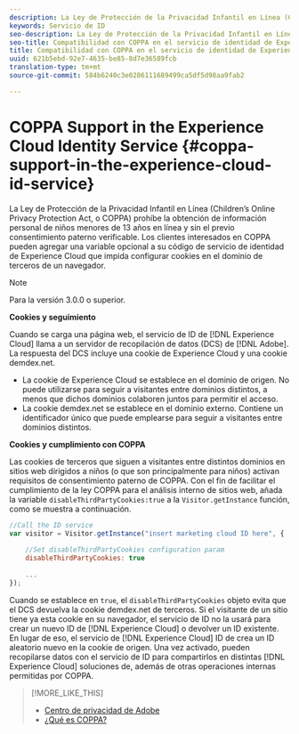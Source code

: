 ```yaml
---
description: La Ley de Protección de la Privacidad Infantil en Línea (Children’s Online Privacy Protection Act, o COPPA) prohíbe la obtención de información personal de niños menores de 13 años en línea y sin el previo consentimiento paterno verificable. Los clientes interesados en COPPA pueden agregar una variable opcional a su código de servicio de identidad de Experience Cloud que impida configurar cookies en el dominio de terceros de un navegador.
keywords: Servicio de ID
seo-description: La Ley de Protección de la Privacidad Infantil en Línea (Children’s Online Privacy Protection Act, o COPPA) prohíbe la obtención de información personal de niños menores de 13 años en línea y sin el previo consentimiento paterno verificable. Los clientes interesados en COPPA pueden agregar una variable opcional a su código de servicio de identidad de Experience Cloud que impida configurar cookies en el dominio de terceros de un navegador.
seo-title: Compatibilidad con COPPA en el servicio de identidad de Experience Cloud
title: Compatibilidad con COPPA en el servicio de identidad de Experience Cloud
uuid: 621b5ebd-92e7-4635-be85-8d7e36589fcb
translation-type: tm+mt
source-git-commit: 584b6240c3e0286111689499ca5df5d98aa9fab2

---
```



# COPPA Support in the Experience Cloud Identity Service {#coppa-support-in-the-experience-cloud-id-service}

La Ley de Protección de la Privacidad Infantil en Línea (Children’s Online Privacy Protection Act, o COPPA) prohíbe la obtención de información personal de niños menores de 13 años en línea y sin el previo consentimiento paterno verificable. Los clientes interesados en COPPA pueden agregar una variable opcional a su código de servicio de identidad de Experience Cloud que impida configurar cookies en el dominio de terceros de un navegador.

>[!NOTE]
>
>Para la versión 3.0.0 o superior.

**Cookies y seguimiento**

Cuando se carga una página web, el servicio de ID de [!DNL Experience Cloud] llama a un servidor de recopilación de datos (DCS) de [!DNL Adobe]. La respuesta del DCS incluye una cookie de Experience Cloud y una cookie demdex.net.

* La cookie de Experience Cloud se establece en el dominio de origen. No puede utilizarse para seguir a visitantes entre dominios distintos, a menos que dichos dominios colaboren juntos para permitir el acceso.
* La cookie demdex.net se establece en el dominio externo. Contiene un identificador único que puede emplearse para seguir a visitantes entre dominios distintos.

**Cookies y cumplimiento con COPPA**

Las cookies de terceros que siguen a visitantes entre distintos dominios en sitios web dirigidos a niños (o que son principalmente para niños) activan requisitos de consentimiento paterno de COPPA. Con el fin de facilitar el cumplimiento de la ley COPPA para el análisis interno de sitios web, añada la variable `disableThirdPartyCookies:true` a la `Visitor.getInstance` función, como se muestra a continuación.

```js
//Call the ID service 
var visitor = Visitor.getInstance("insert marketing cloud ID here", { 
 
    //Set disableThirdPartyCookies configuration param 
    disableThirdPartyCookies: true 
 
    ... 
});
```

Cuando se establece en `true`, el `disableThirdPartyCookies` objeto evita que el DCS devuelva la cookie demdex.net de terceros. Si el visitante de un sitio tiene ya esta cookie en su navegador, el servicio de ID no la usará para crear un nuevo ID de [!DNL Experience Cloud] o devolver un ID existente. En lugar de eso, el servicio de [!DNL Experience Cloud] ID de crea un ID aleatorio nuevo en la cookie de origen. Una vez activado, pueden recopilarse datos con el servicio de ID para compartirlos en distintas [!DNL Experience Cloud] soluciones de, además de otras operaciones internas permitidas por COPPA.

>[!MORE_LIKE_THIS]
>
>* [Centro de privacidad de Adobe](http://www.adobe.com/privacy.html)
>* [¿Qué es COPPA?](http://www.consumer.ftc.gov/articles/0031-protecting-your-childs-privacy-online#whatis)

